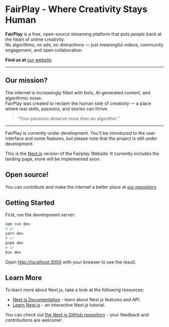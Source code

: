 # FairPlay - Where Creativity Stays Human

**FairPlay** is a free, open-source streaming platform that puts *people* back at the heart of online creativity.  
No algorithms, no ads, no distractions — just meaningful videos, community engagement, and open collaboration.

 **Find us at** [our website](https://fairplay.video)

---

## Our mission?

The internet is increasingly filled with bots, AI-generated content, and algorithmic noise.  
FairPlay was created to reclaim the human side of creativity — a place where real skills, passions, and stories can thrive.

> “Your passions deserve more than an algorithm.”

---


FairPlay is currently under development. You'll be introduced to the user interface and some features, but please note that the project is still under development.

This is the [Next.js](https://nextjs.org) version of the Fairplay Website. It currently includes the landing page, more will be implemented soon.

## Open source!
You can contribute and make the internet a better place at  [our repository](https://github.com/FairPlayTeam/FairPlay-Website)

## Getting Started

First, run the development server:

```bash
npm run dev
# or
yarn dev
# or
pnpm dev
# or
bun dev
```

Open [http://localhost:3000](http://localhost:3000) with your browser to see the result.

## Learn More

To learn more about Next.js, take a look at the following resources:

- [Next.js Documentation](https://nextjs.org/docs) - learn about Next.js features and API.
- [Learn Next.js](https://nextjs.org/learn) - an interactive Next.js tutorial.

You can check out [the Next.js GitHub repository](https://github.com/vercel/next.js) - your feedback and contributions are welcome!
